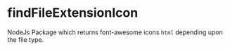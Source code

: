 # findFileExtensionIcon
NodeJs Package which returns font-awesome icons `html` depending upon the file type.
